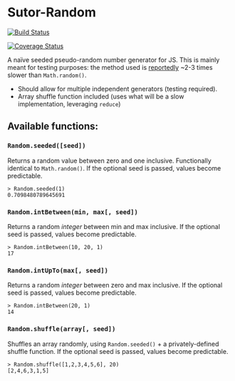 # Sutor-Random

[![Build Status](https://semaphoreci.com/api/v1/dancouper/sutor-random/branches/master/badge.svg)](https://semaphoreci.com/dancouper/sutor-random)

[![Coverage Status](https://coveralls.io/repos/github/DanCouper/Sutor-Random/badge.svg?branch=master)](https://coveralls.io/github/DanCouper/Sutor-Random?branch=master)

A naïve seeded pseudo-random number generator for JS. This is mainly meant for testing purposes: the method used is [reportedly](http://stackoverflow.com/questions/521295/javascript-random-seeds) ~2-3 times slower than `Math.random()`.

- Should allow for multiple independent generators (testing required).
- Array shuffle function included (uses what will be a slow implementation, leveraging `reduce`)


## Available functions:

### `Random.seeded([seed])`

Returns a random value between zero and one inclusive. Functionally identical to `Math.random()`. If the optional seed is passed, values become predictable.

```
> Random.seeded(1)
0.7098480789645691
```

### `Random.intBetween(min, max[, seed])`

Returns a random *integer* between min and max inclusive. If the optional seed is passed, values become predictable.

```
> Random.intBetween(10, 20, 1)
17
```

### `Random.intUpTo(max[, seed])`

Returns a random *integer* between zero and max inclusive. If the optional seed is passed, values become predictable.

```
> Random.intBetween(20, 1)
14
```


### `Random.shuffle(array[, seed])`

Shuffles an array randomly, using `Random.seeded()` + a privately-defined shuffle function. If the optional seed is passed, values become predictable.

```
> Random.shuffle([1,2,3,4,5,6], 20)
[2,4,6,3,1,5]
```

